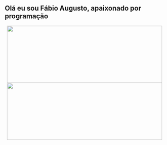 ## Olá eu sou Fábio Augusto, apaixonado por programação

<div align="center">
  <a href="https://github.com/fabioIA">
  <img height="180em" width="490em" src="https://github-readme-stats.vercel.app/api?username=fabioIA&show_icons=true&theme=dark&include_all_commits=true&count_private=true"/>
  <img height="180em" width="490em" src="https://github-readme-stats.vercel.app/api/top-langs/?username=fabioIA&layout=compact&langs_count=7&theme=dark"/>
</div>
